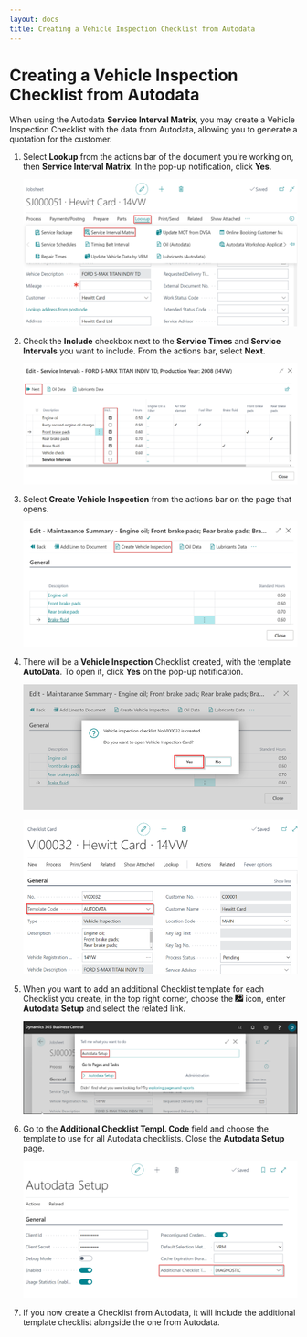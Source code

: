 ```yaml
---
layout: docs
title: Creating a Vehicle Inspection Checklist from Autodata
---
```


# Creating a Vehicle Inspection Checklist from Autodata
When using the Autodata **Service Interval Matrix**, you may create a Vehicle Inspection Checklist with the data from Autodata, allowing you to generate a quotation for the customer.
1. Select **Lookup** from the actions bar of the document you're working on, then **Service Interval Matrix**. In the pop-up notification, click **Yes**.

   ![](media/garagehive-autodata-vehicle-inspection-checklist1.png)

2. Check the **Include** checkbox next to the **Service Times** and **Service Intervals** you want to include. From the actions bar, select **Next**.

   ![](media/garagehive-autodata-vehicle-inspection-checklist2.png)

3. Select **Create Vehicle Inspection** from the actions bar on the page that opens.

   ![](media/garagehive-autodata-vehicle-inspection-checklist3.png)

4. There will be a **Vehicle Inspection** Checklist created, with the template **AutoData**. To open it, click **Yes** on the pop-up notification.

   ![](media/garagehive-autodata-vehicle-inspection-checklist4.png)

   ![](media/garagehive-autodata-vehicle-inspection-checklist5.png)

4. When you want to add an additional Checklist template for each Checklist you create, in the top right corner, choose the ![](media/search_icon.png) icon, enter **Autodata Setup** and select the related link.

   ![](media/garagehive-autodata-vehicle-inspection-checklist6.png)

5. Go to the **Additional Checklist Templ. Code** field and choose the template to use for all Autodata checklists. Close the **Autodata Setup** page.

   ![](media/garagehive-autodata-vehicle-inspection-checklist7.png)

6. If you now create a Checklist from Autodata, it will include the additional template checklist alongside the one from Autodata.